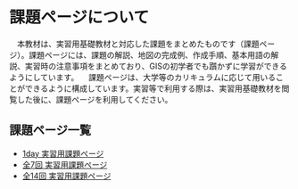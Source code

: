 # 課題ページについて

　本教材は、実習用基礎教材と対応した課題をまとめたものです（課題ページ）。課題ページには、課題の解説、地図の完成例、作成手順、基本用語の解説、実習時の注意事項をまとめており、GISの初学者でも躓かずに学習ができるようにしています。
　課題ページは、大学等のカリキュラムに応じて用いることができるように構成しています。実習等で利用する際は、実習用基礎教材を閲覧した後に、課題ページを利用してください。

## 課題ページ一覧

 * [1day 実習用課題ページ](./課題ページ/1day実習コース/1day実習コース.md)
 * [全7回 実習用課題ページ](./課題ページ/全7回_実習用課題.md)
 * [全14回 実習用課題ページ](./課題ページ/README.md)
